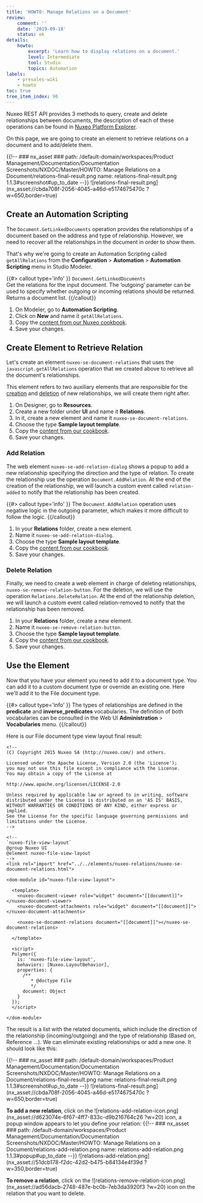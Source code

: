 ```yaml
---
title: 'HOWTO: Manage Relations on a Document'
review:
    comment: ''
    date: '2019-09-18'
    status: ok
details:
    howto:
        excerpt: 'Learn how to display relations on a document.'
        level: Intermediate
        tool: Studio
        topics: Automation
labels:
    - presales-wiki
    - howto
toc: true
tree_item_index: 90
---
```


Nuxeo REST API provides 3 methods to query, create and delete relationships between documents, the description of each of these operations can be found in [Nuxeo Platform Explorer](http://explorer.nuxeo.com/nuxeo/site/distribution/current/listOperations).

On this page, we are going to create an element to retrieve relations on a document and to add/delete them.

{{!--     ### nx_asset ###
    path: /default-domain/workspaces/Product Management/Documentation/Documentation Screenshots/NXDOC/Master/HOWTO: Manage Relations on a Document/relations-final-result.png
    name: relations-final-result.png
    1.1.3#screenshot#up_to_date
--}}
![relations-final-result.png](nx_asset://cbda708f-2056-4045-a46d-e5174675470c ?w=650,border=true)

## Create an Automation Scripting

The `Document.GetLinkedDocuments` operation provides the relationships of a document based on the address and type of relationship. However, we need to recover all the relationships in the document in order to show them.

That's why we're going to create an Automation Scripting called `getAllRelations` from the **Configuration** > **Automation** > **Automation Scripting** menu in Studio Modeler.

{{#> callout type='info' }}
`Document.GetLinkedDocuments`</br>
Get the relations for the input document. The ‘outgoing’ parameter can be used to specify whether outgoing or incoming relations should be returned. Returns a document list.
{{/callout}}

1. On Modeler, go to **Automation Scripting**.
1. Click on **New** and name it `getAllRelations`.
1. Copy the [content from our Nuxeo cookbook](https://github.com/nuxeo/nuxeo-studio-community-cookbook/blob/master/modules/nuxeo/related-documents/modeler/getAllRelations.js).
1. Save your changes.

## Create Element to Retrieve Relation

Let's create an element `nuxeo-se-document-relations` that uses the `javascript.getAllRelations` operation that we created above to retrieve all the document's relationships.

This element refers to two auxiliary elements that are responsible for the [creation](#add-relation) and [deletion](#delete-relation) of new relationships, we will create them right after.

1. On Designer, go to **Resources**.
1. Create a new folder under **UI** and name it **Relations**.</br>
1. In it, create a new element and name it `nuxeo-se-document-relations`.
1. Choose the type **Sample layout template**.
1. Copy the [content from our cookbook](https://github.com/nuxeo/nuxeo-studio-community-cookbook/blob/master/modules/nuxeo/related-documents/designer/nuxeo-se-document-relations.html).
1. Save your changes.

### Add Relation

The web element `nuxeo-se-add-relation-dialog` shows a popup to add a new relationship specifying the direction and the type of relation. To create the relationship use the operation `Document.AddRelation`. At the end of the creation of the relationship, we will launch a custom event called `relation-added` to notify that the relationship has been created.

{{#> callout type='info' }}
The `Document.AddRelation` operation uses negative logic in the outgoing parameter, which makes it more difficult to follow the logic.
{{/callout}}

1. In your **Relations** folder, create a new element.
1. Name it `nuxeo-se-add-relation-dialog`.
1. Choose the type **Sample layout template**.
1. Copy the [content from our cookbook](https://github.com/nuxeo/nuxeo-studio-community-cookbook/blob/master/modules/nuxeo/related-documents/designer/nuxeo-se-add-relation-dialog.html).
1. Save your changes.

### Delete Relation

Finally, we need to create a web element in charge of deleting relationships, `nuxeo-se-remove-relation-button`. For the deletion, we will use the operation `Relations.DeleteRelation`. At the end of the relationship deletion, we will launch a custom event called relation-removed to notify that the relationship has been removed.

1. In your **Relations** folder, create a new element.
1. Name it `nuxeo-se-remove-relation-button`.
1. Choose the type **Sample layout template**.
1. Copy the [content from our cookbook](https://github.com/nuxeo/nuxeo-studio-community-cookbook/blob/master/modules/nuxeo/related-documents/designer/nuxeo-se-remove-relation-button.html).
1. Save your changes.

## Use the Element

Now that you have your element you need to add it to a document type. You can add it to a custom document type or override an existing one. Here we'll add it to the File document type.

{{#> callout type='info' }}
The types of relationships are defined in the **predicate** and **inverse_predicates** vocabularies. The definition of both vocabularies can be consulted in the Web UI **Administration** > **Vocabularies** menu.
{{/callout}}

Here is our File document type view layout final result:
```
<!--
(C) Copyright 2015 Nuxeo SA (http://nuxeo.com/) and others.

Licensed under the Apache License, Version 2.0 (the 'License');
you may not use this file except in compliance with the License.
You may obtain a copy of the License at

http://www.apache.org/licenses/LICENSE-2.0

Unless required by applicable law or agreed to in writing, software
distributed under the License is distributed on an 'AS IS' BASIS,
WITHOUT WARRANTIES OR CONDITIONS OF ANY KIND, either express or implied.
See the License for the specific language governing permissions and
limitations under the License.
-->

<!--
`nuxeo-file-view-layout`
@group Nuxeo UI
@element nuxeo-file-view-layout
-->
<link rel="import" href="../../elements/nuxeo-relations/nuxeo-se-document-relations.html">

<dom-module id="nuxeo-file-view-layout">

  <template>
    <nuxeo-document-viewer role="widget" document="[[document]]"></nuxeo-document-viewer>
    <nuxeo-document-attachments role="widget" document="[[document]]"></nuxeo-document-attachments>

    <nuxeo-se-document-relations document="[[document]]"></nuxeo-se-document-relations>

  </template>

  <script>
  Polymer({
    is: 'nuxeo-file-view-layout',
    behaviors: [Nuxeo.LayoutBehavior],
    properties: {
      /**
         * @doctype File
         */
      document: Object
    }
  });
  </script>

</dom-module>
```

The result is a list with the related documents, which include the direction of the relationship (incoming/outgoing) and the type of relationship (Based on, Reference ...). We can eliminate existing relationships or add a new one. It should look like this:

{{!--     ### nx_asset ###
    path: /default-domain/workspaces/Product Management/Documentation/Documentation Screenshots/NXDOC/Master/HOWTO: Manage Relations on a Document/relations-final-result.png
    name: relations-final-result.png
    1.1.3#screenshot#up_to_date
--}}
![relations-final-result.png](nx_asset://cbda708f-2056-4045-a46d-e5174675470c ?w=650,border=true)

**To add a new relation**, click on the ![relations-add-relation-icon.png](nx_asset://d623074e-6f67-4ff7-833c-d9b216764c26 ?w=20) icon, a popup window appears to let you define your relation:
{{!--     ### nx_asset ###
    path: /default-domain/workspaces/Product Management/Documentation/Documentation Screenshots/NXDOC/Master/HOWTO: Manage Relations on a Document/relations-add-relation.png
    name: relations-add-relation.png
    1.1.3#popup#up_to_date
--}}
![relations-add-relation.png](nx_asset://51dcb178-f2dc-42d2-b475-b84134e4f39d ?w=350,border=true)

**To remove a relation**, click on the ![relations-remove-relation-icon.png](nx_asset://ad56dacb-2748-487e-bc0b-7eb3da3920f3 ?w=20) icon on the relation that you want to delete.
